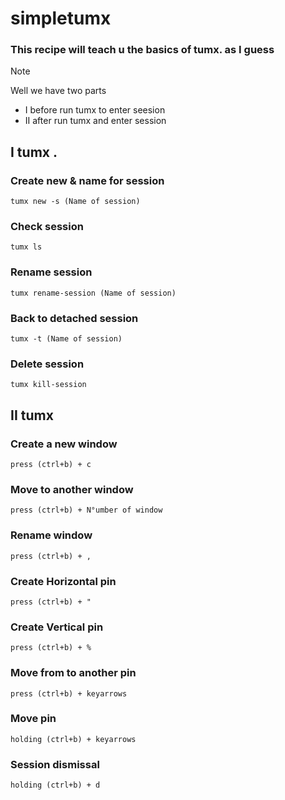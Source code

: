 # simpletumx
### This recipe will teach u the basics of tumx. as I guess

> [!NOTE]
> Well we have two parts
 - I before run tumx to enter seesion
 - II after run tumx and enter session

##  I tumx .

### Create new & name for session
```
tumx new -s (Name of session)
```
### Check session
```
tumx ls
```
### Rename session
```
tumx rename-session (Name of session)
```
### Back to detached session
```
tumx -t (Name of session)
```

### Delete session
```
tumx kill-session
```


## II tumx

###  Create a new window 
```
press (ctrl+b) + c
```
###  Move to another window
```
press (ctrl+b) + N°umber of window 
```
### Rename window
```
press (ctrl+b) + ,
```
### Create Horizontal pin
```
press (ctrl+b) + " 
```
### Create Vertical pin
```
press (ctrl+b) + %
```
### Move from to another pin
```
press (ctrl+b) + keyarrows
```
### Move pin
```
holding (ctrl+b) + keyarrows
```
### Session dismissal
```
holding (ctrl+b) + d
```
